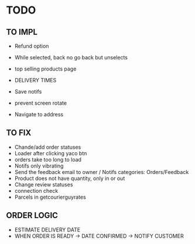 # TODO


## TO IMPL

- Refund option
- While selected, back no go back but unselects
- top selling products page
- DELIVERY TIMES

 - Save notifs
 - prevent screen rotate
- Navigate to address
## TO FIX

- Chande/add order statuses
- Loader after clicking yaco btn
- orders take too long to load
- Notifs only vibrating
- Send the feedback email to owner / Notifs categories: Orders/Feedback
- Product does not have quantity, only in or out
- Change review statuses
- connection check
- Parcels in getcourierguyrates

## ORDER LOGIC

- ESTIMATE DELIVERY DATE
- WHEN ORDER IS READY -> DATE CONFIRMED -> NOTIFY CUSTOMER